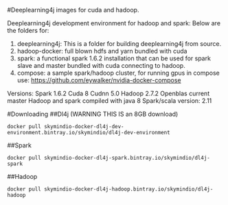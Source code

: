 #Deeplearning4j images for cuda and hadoop.

Deeplearning4j development environment for hadoop and spark:
Below are the folders for:

1. deeplearning4j: This is a folder for building deeplearning4j from source. 
2. hadoop-docker: full blown hdfs and yarn bundled with cuda
3. spark: a functional spark 1.6.2 installation that can be used for spark slave and master bundled with cuda connecting to hadoop.
4. compose: a sample spark/hadoop cluster, for running gpus in compose use: https://github.com/eywalker/nvidia-docker-compose

Versions:
Spark 1.6.2
Cuda 8
Cudnn 5.0
Hadoop 2.7.2
Openblas current master
Hadoop and spark compiled with java 8
Spark/scala version: 2.11


#Downloading
##Dl4j (WARNING THIS IS an 8GB download)
```
docker pull skymindio-docker-dl4j-dev-environment.bintray.io/skymindio/dl4j-dev-environment
```
##Spark
```
docker pull skymindio-docker-dl4j-spark.bintray.io/skymindio/dl4j-spark
```


##Hadoop
```
docker pull skymindio-docker-dl4j-hadoop.bintray.io/skymindio/dl4j-hadoop
```

